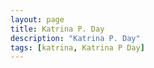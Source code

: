 ```yaml
---
layout: page
title: Katrina P. Day
description: "Katrina P. Day"
tags: [katrina, Katrina P Day]
---
```


